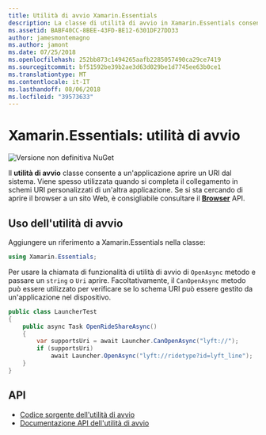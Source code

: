 ```yaml
---
title: Utilità di avvio Xamarin.Essentials
description: La classe di utilità di avvio in Xamarin.Essentials consente a un'applicazione aprire un URI dal sistema.
ms.assetid: BABF40CC-8BEE-43FD-BE12-6301DF27DD33
author: jamesmontemagno
ms.author: jamont
ms.date: 07/25/2018
ms.openlocfilehash: 252bb873c1494265aafb2285057490ca29ce7419
ms.sourcegitcommit: bf51592be39b2ae3d63d029be1d7745ee63b0ce1
ms.translationtype: MT
ms.contentlocale: it-IT
ms.lasthandoff: 08/06/2018
ms.locfileid: "39573633"
---
```

# <a name="xamarinessentials-launcher"></a>Xamarin.Essentials: utilità di avvio

![Versione non definitiva NuGet](~/media/shared/pre-release.png)

Il **utilità di avvio** classe consente a un'applicazione aprire un URI dal sistema. Viene spesso utilizzata quando si completa il collegamento in schemi URI personalizzati di un'altra applicazione. Se si sta cercando di aprire il browser a un sito Web, è consigliabile consultare il **[Browser](open-browser.md)** API.

## <a name="using-launcher"></a>Uso dell'utilità di avvio

Aggiungere un riferimento a Xamarin.Essentials nella classe:

```csharp
using Xamarin.Essentials;
```

Per usare la chiamata di funzionalità di utilità di avvio di `OpenAsync` metodo e passare un `string` o `Uri` aprire. Facoltativamente, il `CanOpenAsync` metodo può essere utilizzato per verificare se lo schema URI può essere gestito da un'applicazione nel dispositivo.

```csharp
public class LauncherTest
{
    public async Task OpenRideShareAsync()
    {
        var supportsUri = await Launcher.CanOpenAsync("lyft://");
        if (supportsUri)
            await Launcher.OpenAsync("lyft://ridetype?id=lyft_line");
    }
}
```

## <a name="api"></a>API

- [Codice sorgente dell'utilità di avvio](https://github.com/xamarin/Essentials/tree/master/Xamarin.Essentials/Launcher)
- [Documentazione API dell'utilità di avvio](xref:Xamarin.Essentials.Launcher)
